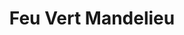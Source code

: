 ---
title: "Feu Vert Mandelieu"
url: /mandelieu-la-napoule/feu-vert-mandelieu/
shop: réparation de voitures
---